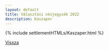 ```yaml
---
layout: default
title: Választási névjegyzék 2022
description: Kaszaper
---
```


{% include settlementHTMLs/Kaszaper.html %}

[Vissza](./)